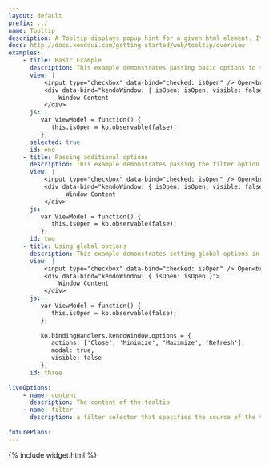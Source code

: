 ```yaml
---
layout: default
prefix: ../
name: Tooltip
description: A Tooltip displays popup hint for a given html element. Its content can be defined either as static text or loaded dynamically via AJAX.
docs: http://docs.kendoui.com/getting-started/web/tooltip/overview
examples:
    - title: Basic Example
      description: This example demonstrates passing basic options to the Tooltip plugin.
      view: |
          <input type="checkbox" data-bind="checked: isOpen" /> Open<br/>
          <div data-bind="kendoWindow: { isOpen: isOpen, visible: false }">
              Window Content
          </div>
      js: |
         var ViewModel = function() {
            this.isOpen = ko.observable(false);
         };
      selected: true
      id: one
    - title: Passing additional options
      description: This example demonstrates passing the filter option.
      view: |
          <input type="checkbox" data-bind="checked: isOpen" /> Open<br/>
          <div data-bind="kendoWindow: { isOpen: isOpen, visible: false, actions: ['Close', 'Minimize', 'Maximize', 'Refresh'], modal: true }">
                Window Content
          </div>
      js: |
         var ViewModel = function() {
            this.isOpen = ko.observable(false);
         };
      id: two
    - title: Using global options
      description: This example demonstrates setting global options in *ko.bindingHandlers.kendoWindow.options*. This helps to simplify the markup for settings that can be used as a default for all instances of this widget.
      view: |
          <input type="checkbox" data-bind="checked: isOpen" /> Open<br/>
          <div data-bind="kendoWindow: { isOpen: isOpen }">
              Window Content
          </div>
      js: |
         var ViewModel = function() {
            this.isOpen = ko.observable(false);
         };
         
         ko.bindingHandlers.kendoWindow.options = {
            actions: ['Close', 'Minimize', 'Maximize', 'Refresh'],
            modal: true,
            visible: false
         };
      id: three
           
liveOptions:
    - name: content
      description: The content of the tooltip
    - name: filter
      description: a filter selector that specifies the source of the tooltip texts
      
futurePlans:
---
```


{% include widget.html %}

